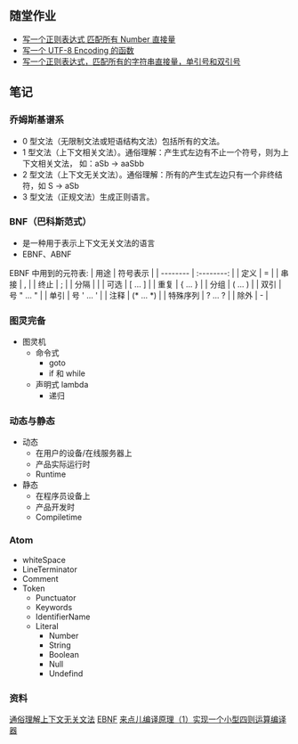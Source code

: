 ## 随堂作业
- [写一个正则表达式 匹配所有 Number 直接量](./随堂作业/match-number-literal.md)
- [写一个 UTF-8 Encoding 的函数](./随堂作业/utf8-encode.md)
- [写一个正则表达式，匹配所有的字符串直接量，单引号和双引号](./随堂作业/match-quotes.md)


## 笔记
### 乔姆斯基谱系
- 0 型文法（无限制文法或短语结构文法）包括所有的文法。
- 1 型文法（上下文相关文法）。通俗理解：产生式左边有不止一个符号，则为上下文相关文法， 如：aSb -> aaSbb
- 2 型文法（上下文无关文法）。通俗理解：所有的产生式左边只有一个非终结符，如 S -> aSb
- 3 型文法（正规文法）生成正则语言。

### BNF（巴科斯范式）
- 是一种用于表示上下文无关文法的语言
- EBNF、ABNF

EBNF 中用到的元符表:
| 用途     |  符号表示  |
| -------- | :--------: |
| 定义     |     =      |
| 串接     |     ,      |
| 终止     |     ;      |
| 分隔     |            |
| 可选     |  [ ... ]   |
| 重复     |  { ... }   |
| 分组     |  ( ... )   |
| 双引     | 号	" ... " |
| 单引     | 号	' ... ' |
| 注释     | (* ... *)  |
| 特殊序列 |  ? ... ?   |
| 除外     |     -      |


### 图灵完备
- 图灵机
  - 命令式
    - goto
    - if 和 while
  - 声明式 lambda
    - 递归


### 动态与静态
- 动态
  - 在用户的设备/在线服务器上
  - 产品实际运行时
  - Runtime
- 静态
  - 在程序员设备上
  - 产品开发时
  - Compiletime

### Atom
- whiteSpace
- LineTerminator
- Comment
- Token
  - Punctuator
  - Keywords
  - IdentifierName
  - Literal
    - Number
    - String
    - Boolean
    - Null
    - Undefind

### 资料
[通俗理解上下文无关文法](https://www.zhihu.com/question/21833944)
[EBNF](https://zh.wikipedia.org/wiki/%E6%89%A9%E5%B1%95%E5%B7%B4%E7%A7%91%E6%96%AF%E8%8C%83%E5%BC%8F)
[来点儿编译原理（1）实现一个小型四则运算编译器](https://zhuanlan.zhihu.com/p/24035780)

